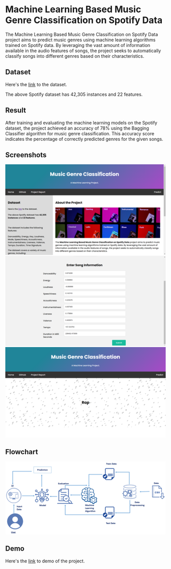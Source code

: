 # Machine Learning Based Music Genre Classification on Spotify Data

 The Machine Learning Based Music Genre Classification on Spotify Data project aims to predict music genres using machine learning algorithms trained on Spotify data. By leveraging the vast amount of information available in the audio features of songs, the project seeks to automatically classify songs into different genres based on their characteristics.

## Dataset
Here's the [link](https://drive.google.com/drive/folders/1Arn525sgXuEQhtqKzZI1Hy-UgcVLEt_3) to the dataset.

The above Spotify dataset has 42,305 instances and 22 features.

## Result
After training and evaluating the machine learning models on the Spotify dataset, the project achieved an accuracy of 78% using the Bagging Classifier algorithm for music genre classification. This accuracy score indicates the percentage of correctly predicted genres for the given songs.

## Screenshots

![App Screenshot](https://raw.githubusercontent.com/psnv03/music-genre-prediction/main/Screenshorts/ss-1.png)
![App Screenshot](https://raw.githubusercontent.com/psnv03/music-genre-prediction/main/Screenshorts/ss-4.png)
![App Screenshot](https://raw.githubusercontent.com/psnv03/music-genre-prediction/main/Screenshorts/ss-5.png)

## Flowchart

![App Screenshot](https://raw.githubusercontent.com/psnv03/music-genre-prediction/main/Screenshorts/flow-chart-1.png)

## Demo

Here's the [link](https://drive.google.com/file/d/1QjEB9UzolCokZWKZr4C0GY1C3yYS1LMF/view?usp=drive_link) to demo of the project.